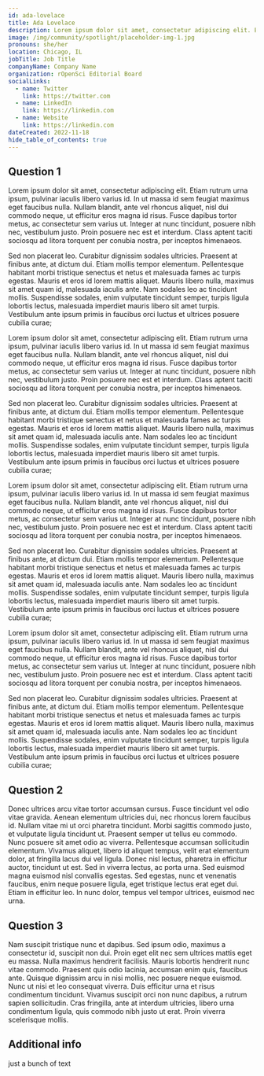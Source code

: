 ```yaml
---
id: ada-lovelace
title: Ada Lovelace
description: Lorem ipsum dolor sit amet, consectetur adipiscing elit. Etiam rutrum urna ipsum, pulvinar iaculis libero varius id. In ut massa id sem feugiat maximus eget faucibus nulla. Nullam blandit, ante vel rhoncus aliquet. Lorem ipsum dolor sit amet, consectetur adipiscing elit.
image: /img/community/spotlight/placeholder-img-1.jpg
pronouns: she/her
location: Chicago, IL
jobTitle: Job Title
companyName: Company Name
organization: rOpenSci Editorial Board
socialLinks:
  - name: Twitter
    link: https://twitter.com
  - name: LinkedIn
    link: https://linkedin.com
  - name: Website
    link: https://linkedin.com
dateCreated: 2022-11-18
hide_table_of_contents: true
---
```


## Question 1

Lorem ipsum dolor sit amet, consectetur adipiscing elit. Etiam rutrum urna ipsum, pulvinar iaculis libero varius id. In ut massa id sem feugiat maximus eget faucibus nulla. Nullam blandit, ante vel rhoncus aliquet, nisl dui commodo neque, ut efficitur eros magna id risus. Fusce dapibus tortor metus, ac consectetur sem varius ut. Integer at nunc tincidunt, posuere nibh nec, vestibulum justo. Proin posuere nec est et interdum. Class aptent taciti sociosqu ad litora torquent per conubia nostra, per inceptos himenaeos.

Sed non placerat leo. Curabitur dignissim sodales ultricies. Praesent at finibus ante, at dictum dui. Etiam mollis tempor elementum. Pellentesque habitant morbi tristique senectus et netus et malesuada fames ac turpis egestas. Mauris et eros id lorem mattis aliquet. Mauris libero nulla, maximus sit amet quam id, malesuada iaculis ante. Nam sodales leo ac tincidunt mollis. Suspendisse sodales, enim vulputate tincidunt semper, turpis ligula lobortis lectus, malesuada imperdiet mauris libero sit amet turpis. Vestibulum ante ipsum primis in faucibus orci luctus et ultrices posuere cubilia curae;

Lorem ipsum dolor sit amet, consectetur adipiscing elit. Etiam rutrum urna ipsum, pulvinar iaculis libero varius id. In ut massa id sem feugiat maximus eget faucibus nulla. Nullam blandit, ante vel rhoncus aliquet, nisl dui commodo neque, ut efficitur eros magna id risus. Fusce dapibus tortor metus, ac consectetur sem varius ut. Integer at nunc tincidunt, posuere nibh nec, vestibulum justo. Proin posuere nec est et interdum. Class aptent taciti sociosqu ad litora torquent per conubia nostra, per inceptos himenaeos.

Sed non placerat leo. Curabitur dignissim sodales ultricies. Praesent at finibus ante, at dictum dui. Etiam mollis tempor elementum. Pellentesque habitant morbi tristique senectus et netus et malesuada fames ac turpis egestas. Mauris et eros id lorem mattis aliquet. Mauris libero nulla, maximus sit amet quam id, malesuada iaculis ante. Nam sodales leo ac tincidunt mollis. Suspendisse sodales, enim vulputate tincidunt semper, turpis ligula lobortis lectus, malesuada imperdiet mauris libero sit amet turpis. Vestibulum ante ipsum primis in faucibus orci luctus et ultrices posuere cubilia curae;

Lorem ipsum dolor sit amet, consectetur adipiscing elit. Etiam rutrum urna ipsum, pulvinar iaculis libero varius id. In ut massa id sem feugiat maximus eget faucibus nulla. Nullam blandit, ante vel rhoncus aliquet, nisl dui commodo neque, ut efficitur eros magna id risus. Fusce dapibus tortor metus, ac consectetur sem varius ut. Integer at nunc tincidunt, posuere nibh nec, vestibulum justo. Proin posuere nec est et interdum. Class aptent taciti sociosqu ad litora torquent per conubia nostra, per inceptos himenaeos.

Sed non placerat leo. Curabitur dignissim sodales ultricies. Praesent at finibus ante, at dictum dui. Etiam mollis tempor elementum. Pellentesque habitant morbi tristique senectus et netus et malesuada fames ac turpis egestas. Mauris et eros id lorem mattis aliquet. Mauris libero nulla, maximus sit amet quam id, malesuada iaculis ante. Nam sodales leo ac tincidunt mollis. Suspendisse sodales, enim vulputate tincidunt semper, turpis ligula lobortis lectus, malesuada imperdiet mauris libero sit amet turpis. Vestibulum ante ipsum primis in faucibus orci luctus et ultrices posuere cubilia curae;

Lorem ipsum dolor sit amet, consectetur adipiscing elit. Etiam rutrum urna ipsum, pulvinar iaculis libero varius id. In ut massa id sem feugiat maximus eget faucibus nulla. Nullam blandit, ante vel rhoncus aliquet, nisl dui commodo neque, ut efficitur eros magna id risus. Fusce dapibus tortor metus, ac consectetur sem varius ut. Integer at nunc tincidunt, posuere nibh nec, vestibulum justo. Proin posuere nec est et interdum. Class aptent taciti sociosqu ad litora torquent per conubia nostra, per inceptos himenaeos.

Sed non placerat leo. Curabitur dignissim sodales ultricies. Praesent at finibus ante, at dictum dui. Etiam mollis tempor elementum. Pellentesque habitant morbi tristique senectus et netus et malesuada fames ac turpis egestas. Mauris et eros id lorem mattis aliquet. Mauris libero nulla, maximus sit amet quam id, malesuada iaculis ante. Nam sodales leo ac tincidunt mollis. Suspendisse sodales, enim vulputate tincidunt semper, turpis ligula lobortis lectus, malesuada imperdiet mauris libero sit amet turpis. Vestibulum ante ipsum primis in faucibus orci luctus et ultrices posuere cubilia curae;


## Question 2

Donec ultrices arcu vitae tortor accumsan cursus. Fusce tincidunt vel odio vitae gravida. Aenean elementum ultricies dui, nec rhoncus lorem faucibus id. Nullam vitae mi ut orci pharetra tincidunt. Morbi sagittis commodo justo, et vulputate ligula tincidunt ut. Praesent semper ut tellus eu commodo. Nunc posuere sit amet odio ac viverra. Pellentesque accumsan sollicitudin elementum. Vivamus aliquet, libero id aliquet tempus, velit erat elementum dolor, at fringilla lacus dui vel ligula. Donec nisl lectus, pharetra in efficitur auctor, tincidunt ut est. Sed in viverra lectus, ac porta urna. Sed euismod magna euismod nisl convallis egestas. Sed egestas, nunc et venenatis faucibus, enim neque posuere ligula, eget tristique lectus erat eget dui. Etiam in efficitur leo. In nunc dolor, tempus vel tempor ultrices, euismod nec urna.

## Question 3

Nam suscipit tristique nunc et dapibus. Sed ipsum odio, maximus a consectetur id, suscipit non dui. Proin eget elit nec sem ultrices mattis eget eu massa. Nulla maximus hendrerit facilisis. Mauris lobortis hendrerit nunc vitae commodo. Praesent quis odio lacinia, accumsan enim quis, faucibus ante. Quisque dignissim arcu in nisi mollis, nec posuere neque euismod. Nunc ut nisi et leo consequat viverra. Duis efficitur urna et risus condimentum tincidunt. Vivamus suscipit orci non nunc dapibus, a rutrum sapien sollicitudin. Cras fringilla, ante at interdum ultricies, libero urna condimentum ligula, quis commodo nibh justo ut erat. Proin viverra scelerisque mollis.

## Additional info

just a bunch of text

